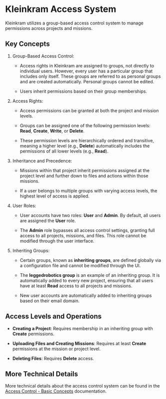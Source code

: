 # Kleinkram Access System

Kleinkram utilizes a group-based access control system to manage permissions across projects and missions.

## Key Concepts

1. Group-Based Access Control:

    - Access rights in Kleinkram are assigned to groups, not directly to individual users. However, every user has a particular group that includes only itself. These groups are referred to as personal groups and are created automatically. Personal groups cannot be edited.

    - Users inherit permissions based on their group memberships.

2. Access Rights:

    - Access permissions can be granted at both the project and mission levels.

    - Groups can be assigned one of the following permission levels: **Read**, **Create**, **Write**, or **Delete**.

    - These permission levels are hierarchically ordered and transitive, meaning a higher level (e.g., **Delete**) automatically includes the permissions of all lower levels (e.g., **Read**).

3. Inheritance and Precedence:

    - Missions within that project inherit permissions assigned at the project level and further down to files and actions within those missions.

    - If a user belongs to multiple groups with varying access levels, the highest level of access is applied.

4. User Roles:

    - User accounts have two roles: **User** and **Admin**. By default, all users are assigned the **User** role.

    - The **Admin** role bypasses all access control settings, granting full access to all projects, missions, and files. This role cannot be modified through the user interface.

5. Inheriting Groups:

    - Certain groups, known as **inheriting groups**, are defined globally via a configuration file and cannot be modified through the UI.

    - The **leggedrobotics group** is an example of an inheriting group. It is automatically added to every new project, ensuring that all users have at least **Read** access to all projects and missions.

    - New user accounts are automatically added to inheriting groups based on their email domain.

## Access Levels and Operations

-   **Creating a Project**: Requires membership in an inheriting group with **Create** permissions.

-   **Uploading Files and Creating Missions**: Requires at least **Create** permissions at the mission or project level.

-   **Deleting Files**: Requires **Delete** access.

## More Technical Details

More technical details about the access control system can be found in the [Access Control - Basic Concepts](/development/access-control/base-concepts.md) documentation.
